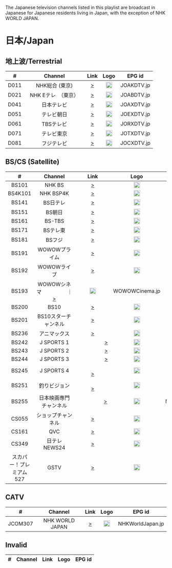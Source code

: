 The Japanese television channels listed in this playlist are broadcast in Japanese for Japanese residents living in Japan, with the exception of NHK WORLD JAPAN.

<h1>日本/Japan</h1>

<h2> 地上波/Terrestrial </h2>

| #  |        Channel        |                                                                                    Link                                                                                     |                                                                                     Logo                                                                                      |         EPG id         |
|:--:|:---------------------:|:---------------------------------------------------------------------------------------------------------------------------------------------------------------------------:|:-----------------------------------------------------------------------------------------------------------------------------------------------------------------------------:|:----------------------:|
| D011  |    NHK総合 (東京) 　    |                                                [>](https://stream01.willfonk.com/live_playlist.m3u8?cid=BS291&r=FHD&ccode=JP&m=d0:20:20:04:35:cc&t=0d6938cb3dcf4b79848bc1753a59daf1)                                                 |                                                           <img height="20" src="https://i.imgur.com/fAZ2BEZ.png"/>                                                            |       JOAKDTV.jp       |
| D021  |    NHK Eテレ　（東京） 　   |                                                [>](https://stream01.willfonk.com/live_playlist.m3u8?cid=BS292&r=FHD&ccode=JP&m=d0:20:20:04:35:cc&t=0d6938cb3dcf4b79848bc1753a59daf1)                                                 |                                                           <img height="20" src="https://i.imgur.com/WxtftlO.png"/>                                                            |       JOABDTV.jp       |
| D041  |   日本テレビ   |                                                [>](https://stream01.willfonk.com/live_playlist.m3u8?cid=BS294&r=FHD&ccode=JP&m=d0:20:20:04:35:cc&t=0d6938cb3dcf4b79848bc1753a59daf1)                                                 |                                                           <img height="20" src="https://i.imgur.com/IxD8V5X.png"/>                                                            |       JOAXDTV.jp       |
| D051  |      テレビ朝日       |                                                [>](https://stream01.willfonk.com/live_playlist.m3u8?cid=BS295&r=FHD&ccode=JP&m=d0:20:20:04:35:cc&t=0d6938cb3dcf4b79848bc1753a59daf1)                                                 |                                                           <img height="20" src="https://i.imgur.com/rls8NVc.png"/>                                                            |       JOEXDTV.jp       |
| D061  |         TBSテレビ        |                                                [>](https://stream01.willfonk.com/live_playlist.m3u8?cid=BS296&r=FHD&ccode=JP&m=d0:20:20:04:35:cc&t=0d6938cb3dcf4b79848bc1753a59daf1)                                                 | <img height="20" src="https://upload.wikimedia.org/wikipedia/commons/thumb/1/14/Tokyo_Broadcasting_System_logo_2020.svg/1200px-Tokyo_Broadcasting_System_logo_2020.svg.png"/> |       JORXDTV.jp       |
| D071  |      テレビ東京       |                                                [>](https://stream01.willfonk.com/live_playlist.m3u8?cid=BS297&r=FHD&ccode=JP&m=d0:20:20:04:35:cc&t=0d6938cb3dcf4b79848bc1753a59daf1)                                                 |                                                           <img height="20" src="https://i.imgur.com/tDyxk0Y.png"/>                                                            |       JOTXDTV.jp       |
| D081 |   フジテレビ   |                                                [>](https://stream01.willfonk.com/live_playlist.m3u8?cid=BS298&r=FHD&ccode=JP&m=d0:20:20:04:35:cc&t=0d6938cb3dcf4b79848bc1753a59daf1)                                                 |                                                           <img height="20" src="https://i.imgur.com/sEWDmMD.png"/>                                                            |       JOCXDTV.jp       |

<h2> BS/CS (Satellite) </h2>

| # |       Channel        |                                                       Link                                                       |                           Logo                           |    EPG id     |
|:-:|:--------------------:|:----------------------------------------------------------------------------------------------------------------:|:--------------------------------------------------------:|:-------------:|
| BS101 |        NHK BS        |                   [>](https://stream01.willfonk.com/live_playlist.m3u8?cid=BS101&r=FHD&ccode=JP&m=d0:20:20:04:35:cc&t=0d6938cb3dcf4b79848bc1753a59daf1)                   | <img height="20" src="https://i.imgur.com/t0uZcSR.png"/> |   NHKBS.jp    |
| BS4K101 |      NHK BSP4K       |                   [>](https://stream01.willfonk.com/live_playlist.m3u8?cid=BS103&r=FHD&ccode=JP&m=d0:20:20:04:35:cc&t=0d6938cb3dcf4b79848bc1753a59daf1)                   | <img height="20" src="https://i.imgur.com/uvPpFo5.png"/> |  NHKBSP4K.jp  |
| BS141 |       BS日テレ        |                   [>](https://stream01.willfonk.com/live_playlist.m3u8?cid=BS141&r=FHD&ccode=JP&m=d0:20:20:04:35:cc&t=0d6938cb3dcf4b79848bc1753a59daf1)                   | <img height="20" src="https://i.imgur.com/D8lhZCI.png"/> | BSNipponTV.jp |
| BS151 |       BS朝日       | [>](https://stream01.willfonk.com/live_playlist.m3u8?cid=BS151&r=FHD&ccode=JP&m=d0:20:20:04:35:cc&t=0d6938cb3dcf4b79848bc1753a59daf1) | <img height="20" src="https://i.imgur.com/huXFL3A.png"/> |  BSAsahi.jp   |
| BS161 |        BS-TBS        |                   [>](https://stream01.willfonk.com/live_playlist.m3u8?cid=BS161&r=FHD&ccode=JP&m=d0:20:20:04:35:cc&t=0d6938cb3dcf4b79848bc1753a59daf1)                   | <img height="20" src="https://i.imgur.com/h20eGKq.png"/> |   BSTBS.jp    |
| BS171 |     BSテレ東      | [>](https://stream01.willfonk.com/live_playlist.m3u8?cid=BS171&r=FHD&ccode=JP&m=d0:20:20:04:35:cc&t=0d6938cb3dcf4b79848bc1753a59daf1) | <img height="20" src="https://i.imgur.com/yJfA6ak.png"/> | BSTVTokyo.jp  |
| BS181 |     BSフジ        |                   [>](https://stream01.willfonk.com/live_playlist.m3u8?cid=BS181&r=FHD&ccode=JP&m=d0:20:20:04:35:cc&t=0d6938cb3dcf4b79848bc1753a59daf1)                   | <img height="20" src="https://i.imgur.com/aDdwjjc.png"/> |   BSFuji.jp   |
| BS191 |  WOWOWプライム     |    [>](https://stream01.willfonk.com/live_playlist.m3u8?cid=BS191&r=FHD&ccode=JP&m=d0:20:20:04:35:cc&t=0d6938cb3dcf4b79848bc1753a59daf1) | <img height="20" src="https://www.lyngsat.com/logo/tv/ww/wowow_prime.png"/> | WOWOWPrime.jp |
| BS192 |  WOWOWライブ      |     [>](https://stream01.willfonk.com/live_playlist.m3u8?cid=BS192&r=FHD&ccode=JP&m=d0:20:20:04:35:cc&t=0d6938cb3dcf4b79848bc1753a59daf1) |  <img height="20" src="https://www.lyngsat.com/logo/tv/ww/wowow_live.png"/> | WOWOWLive.jp |
| BS193 |  WOWOWシネマ　　　　　｜     [>](https://stream01.willfonk.com/live_playlist.m3u8?cid=BS193&r=FHD&ccode=JP&m=d0:20:20:04:35:cc&t=0d6938cb3dcf4b79848bc1753a59daf1) |  <img height="20" src="https://www.lyngsat.com/logo/tv/ww/wowow_cinema.png"/> | WOWOWCinema.jp |
| BS200 |     BS10        |      [>](https://stream01.willfonk.com/live_playlist.m3u8?cid=BS263&r=FHD&ccode=JP&m=d0:20:20:04:35:cc&t=0d6938cb3dcf4b79848bc1753a59daf1) |  <img height="20" src="https://upload.wikimedia.org/wikipedia/commons/thumb/8/8c/Japan_BS10_logo.svg/250px-Japan_BS10_logo.svg.png"/> | jcom_120_110_4 |
| BS201 | BS10スターチャンネル  |      [>](https://stream01.willfonk.com/live_playlist.m3u8?cid=BS200&r=FHD&ccode=JP&m=d0:20:20:04:35:cc&t=0d6938cb3dcf4b79848bc1753a59daf1) |  <img height="20" src="https://i.imgur.com/SN0ED0U.png"/> | jcom_120_200_4 |
| BS236 |  アニマックス　　　　　　 |      [>](https://stream01.willfonk.com/live_playlist.m3u8?cid=BS236&r=FHD&ccode=JP&m=d0:20:20:04:35:cc&t=0d6938cb3dcf4b79848bc1753a59daf1) |  <img height="20" src="https://upload.wikimedia.org/wikipedia/commons/thumb/1/1d/Animax.svg/1920px-Animax.svg.png"/> | AnimaxAsia.sg@Japan |
| BS242 |  J SPORTS 1     |　　　　　 [>](https://stream01.willfonk.com/live_playlist.m3u8?cid=BS242&r=FHD&ccode=JP&m=d0:20:20:04:35:cc&t=0d6938cb3dcf4b79848bc1753a59daf1) |  <img height="20" src="https://www.starcat.co.jp/ch/upload/channel/69/jsports1_logo.jpg"/> | JSPORTS1.jp |
| BS243 |  J SPORTS 2     |　　　　　 [>](https://stream01.willfonk.com/live_playlist.m3u8?cid=BS243&r=FHD&ccode=JP&m=d0:20:20:04:35:cc&t=0d6938cb3dcf4b79848bc1753a59daf1) |  <img height="20" src="https://www.starcat.co.jp/ch/upload/channel/70/jsports2_logo.jpg"/> | JSPORTS2.jp |
| BS244 |  J SPORTS 3     |　　　　　 [>](https://stream01.willfonk.com/live_playlist.m3u8?cid=BS244&r=FHD&ccode=JP&m=d0:20:20:04:35:cc&t=0d6938cb3dcf4b79848bc1753a59daf1) |  <img height="20" src="https://www.starcat.co.jp/ch/upload/channel/71/jsports3_logo.jpg"/> | JSPORTS3.jp |
| BS245 |  J SPORTS 4     |　　　　　　 [>](https://stream01.willfonk.com/live_playlist.m3u8?cid=BS245&r=FHD&ccode=JP&m=d0:20:20:04:35:cc&t=0d6938cb3dcf4b79848bc1753a59daf1) |  <img height="20" src="https://www.starcat.co.jp/ch/upload/channel/74/jsports4_logo.jpg"/> | JSPORTS4.jp |
| BS251 |   釣りビジョン      |　　　　　　 [>](https://stream01.willfonk.com/live_playlist.m3u8?cid=BS251&r=FHD&ccode=JP&m=d0:20:20:04:35:cc&t=0d6938cb3dcf4b79848bc1753a59daf1) |  <img height="20" src="https://www.lyngsat-logo.com/logo/tv/tt/tsuri_vision.png"/> | FishingVision.jp |
| BS255 | 日本映画専門チャンネル　|　　　　　[>](https://stream01.willfonk.com/live_playlist.m3u8?cid=BS255&r=FHD&ccode=JP&m=d0:20:20:04:35:cc&t=0d6938cb3dcf4b79848bc1753a59daf1) |  <img height="20" src="https://i.imgur.com/wTJ1yQk.png"/> | NihonEigaSenmonChannel.jp |
| CS055 |     ショップチャンネル      |                                                               [>](https://stream3.shopch.jp/HLS/master.m3u8)                                                                |                                                           <img height="20" src="https://i.imgur.com/GTyQhBF.png"/>                                                            |     ShopChannel.jp     |
| CS161 |          QVC          |                                                             [>](https://cdn-live1.qvc.jp/iPhone/1501/1501.m3u8)                                                             |                                                           <img height="20" src="https://i.imgur.com/xWSzQ34.png"/>                                                            |         QVC.jp         |
| CS349  |      日テレNEWS24       |                                              [>](https://stream01.willfonk.com/live_playlist.m3u8?cid=CS349&r=FHD&ccode=JP&m=d0:20:20:04:35:cc&t=0d6938cb3dcf4b79848bc1753a59daf1)                                                             |    <img height="20" src="https://i.imgur.com/Wfu61ZU.png"/>                                           |      NTVNEWS24.jp      |
| スカパー！プレミアム527 |         GSTV          | [>](https://gstv-tnz-gsmediastreaming.preview-jpea.channel.media.azure.net/dfd06b62-e9d1-4a7f-bcbb-89d2ecbc82ee/preview.ism/manifest(format=mpd-time-csf,audio-only=false)) |                                                           <img height="20" src="https://i.imgur.com/ECnVG5I.png"/>                                                            |        GSTV.jp         |


<h2> CATV </h2>

| # |       Channel        |                                                       Link                                                       |                           Logo                           |    EPG id     |
|:-:|:--------------------:|:----------------------------------------------------------------------------------------------------------------:|:--------------------------------------------------------:|:-------------:|
| JCOM307  |    NHK WORLD JAPAN    |                                           [>](https://master.nhkworld.jp/nhkworld-tv/playlist/live.m3u8)                                            |                  <img height="20" src="https://upload.wikimedia.org/wikipedia/commons/thumb/8/8d/NHK_World-Japan_TV.svg/512px-NHK_World-Japan_TV.svg.png"/>                   |    NHKWorldJapan.jp    |

<h2> Invalid </h2>

| # |  Channel  | Link  |                           Logo                           |   EPG id    |
|:-:|:---------:|:-----:|:--------------------------------------------------------:|:-----------:|
